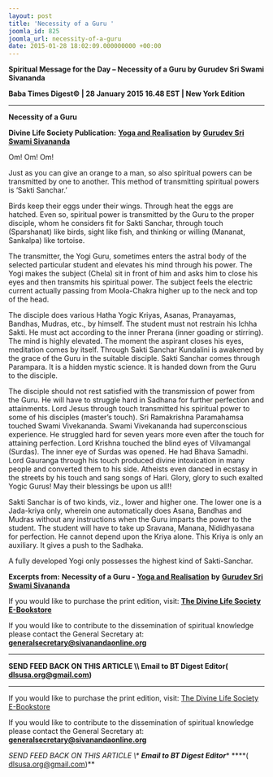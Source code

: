 ```yaml
---
layout: post
title: 'Necessity of a Guru '
joomla_id: 825
joomla_url: necessity-of-a-guru
date: 2015-01-28 18:02:09.000000000 +00:00
---
```

  

















































**Spiritual Message for the Day – Necessity of a Guru by Gurudev Sri Swami Sivananda**

**Baba Times Digest© | 28 January 2015 16.48 EST | New York Edition**

* * *  


**Necessity of a Guru**

**Divine Life Society Publication:** [**Yoga and Realisation**](http://www.dlshq.org/discourse/jul2014.htm) **by** [**Gurudev Sri Swami Sivananda**](http://www.dlshq.org/saints/siva.htm)

Om! Om! Om!

Just as you can give an orange to a man, so also spiritual powers can be transmitted by one to another. This method of transmitting spiritual powers is ‘Sakti Sanchar.’

Birds keep their eggs under their wings. Through heat the eggs are hatched. Even so, spiritual power is transmitted by the Guru to the proper disciple, whom he considers fit for Sakti Sanchar, through touch (Sparshanat) like birds, sight like fish, and thinking or willing (Mananat, Sankalpa) like tortoise.

The transmitter, the Yogi Guru, sometimes enters the astral body of the selected particular student and elevates his mind through his power. The Yogi makes the subject (Chela) sit in front of him and asks him to close his eyes and then transmits his spiritual power. The subject feels the electric current actually passing from Moola-Chakra higher up to the neck and top of the head.

The disciple does various Hatha Yogic Kriyas, Asanas, Pranayamas, Bandhas, Mudras, etc., by himself. The student must not restrain his Ichha Sakti. He must act according to the inner Prerana (inner goading or stirring). The mind is highly elevated. The moment the aspirant closes his eyes, meditation comes by itself. Through Sakti Sanchar Kundalini is awakened by the grace of the Guru in the suitable disciple. Sakti Sanchar comes through Parampara. It is a hidden mystic science. It is handed down from the Guru to the disciple.

The disciple should not rest satisfied with the transmission of power from the Guru. He will have to struggle hard in Sadhana for further perfection and attainments. Lord Jesus through touch transmitted his spiritual power to some of his disciples (master’s touch). Sri Ramakrishna Paramahamsa touched Swami Vivekananda. Swami Vivekananda had superconscious experience. He struggled hard for seven years more even after the touch for attaining perfection. Lord Krishna touched the blind eyes of Vilvamangal (Surdas). The inner eye of Surdas was opened. He had Bhava Samadhi. Lord Gauranga through his touch produced divine intoxication in many people and converted them to his side. Atheists even danced in ecstasy in the streets by his touch and sang songs of Hari. Glory, glory to such exalted Yogic Gurus! May their blessings be upon us all!!

Sakti Sanchar is of two kinds, viz., lower and higher one. The lower one is a Jada-kriya only, wherein one automatically does Asana, Bandhas and Mudras without any instructions when the Guru imparts the power to the student. The student will have to take up Sravana, Manana, Nididhyasana for perfection. He cannot depend upon the Kriya alone. This Kriya is only an auxiliary. It gives a push to the Sadhaka.

A fully developed Yogi only possesses the highest kind of Sakti-Sanchar.

**Excerpts from:**  **Necessity of a Guru -** [**Yoga and Realisation**](http://www.dlshq.org/discourse/jul2014.htm) **by** [**Gurudev Sri Swami Sivananda**](http://www.dlshq.org/saints/siva.htm)

If you would like to purchase the print edition, visit: **[The Divine Life Society E-Bookstore](http://www.dlshq.org/download/download.htm)**

If you would like to contribute to the dissemination of spiritual knowledge please contact the General Secretary at: [](mailto:%20%3Cscript%20type=%27text/javascript%27%3E%20%3C%21--%20var%20prefix%20=%20%27ma%27%20+%20%27il%27%20+%20%27to%27;%20var%20path%20=%20%27hr%27%20+%20%27ef%27%20+%20%27=%27;%20var%20addy57016%20=%20%27generalsecretary%27%20+%20%27@%27;%20addy57016%20=%20addy57016%20+%20%27sivanandaonline%27%20+%20%27.%27%20+%20%27org%27;%20document.write%28%27%3Ca%20%27%20+%20path%20+%20%27%5C%27%27%20+%20prefix%20+%20%27:%27%20+%20addy57016%20+%20%27%5C%27%3E%27%29;%20document.write%28addy57016%29;%20document.write%28%27%3C%5C/a%3E%27%29;%20//--%3E%5Cn%20%3C/script%3E%3Cscript%20type=%27text/javascript%27%3E%20%3C%21--%20document.write%28%27%3Cspan%20style=%5C%27display:%20none;%5C%27%3E%27%29;%20//--%3E%20%3C/script%3EThis%20email%20address%20is%20being%20protected%20from%20spambots.%20You%20need%20JavaScript%20enabled%20to%20view%20it.%20%3Cscript%20type=%27text/javascript%27%3E%20%3C%21--%20document.write%28%27%3C/%27%29;%20document.write%28%27span%3E%27%29;%20//--%3E%20%3C/script%3E?subject=Contribution%20to%20Dissemination%20of%20Spiritual%20Knowledge) **generalsecretary@sivanandaonline.org**

****

**SEND FEED BACK ON THIS ARTICLE \\\ Email to BT Digest Editor[](mailto:%20%3Cscript%20type=%27text/javascript%27%3E%20%3C%21--%20var%20prefix%20=%20%27ma%27%20+%20%27il%27%20+%20%27to%27;%20var%20path%20=%20%27hr%27%20+%20%27ef%27%20+%20%27=%27;%20var%20addy72654%20=%20%27dlsusa.org%27%20+%20%27@%27;%20addy72654%20=%20addy72654%20+%20%27gmail%27%20+%20%27.%27%20+%20%27com%27;%20document.write%28%27%3Ca%20%27%20+%20path%20+%20%27%5C%27%27%20+%20prefix%20+%20%27:%27%20+%20addy72654%20+%20%27%5C%27%3E%27%29;%20document.write%28addy72654%29;%20document.write%28%27%3C%5C/a%3E%27%29;%20//--%3E%5Cn%20%3C/script%3E%3Cscript%20type=%27text/javascript%27%3E%20%3C%21--%20document.write%28%27%3Cspan%20style=%5C%27display:%20none;%5C%27%3E%27%29;%20//--%3E%20%3C/script%3EThis%20email%20address%20is%20being%20protected%20from%20spambots.%20You%20need%20JavaScript%20enabled%20to%20view%20it.%20%3Cscript%20type=%27text/javascript%27%3E%20%3C%21--%20document.write%28%27%3C/%27%29;%20document.write%28%27span%3E%27%29;%20//--%3E%20%3C/script%3E?subject=DLS%20Posts)( [dlsusa.org@gmail.com](mailto:dlsusa.org@gmail.com))**



* * *



  

If you would like to purchase the print edition, visit: [The Divine Life Society E-Bookstore](http://www.dlshq.org/download/download.htm)

If you would like to contribute to the dissemination of spiritual knowledge please contact the General Secretary at: **[generalsecretary@sivanandaonline.org](mailto:generalsecretary@sivanandaonline.org)**

**SEND FEED BACK ON THIS ARTICLE \\\**  **Email to BT Digest Editor**** [](mailto:%20%3Cscript%20type=%27text/javascript%27%3E%20%3C%21--%20var%20prefix%20=%20%27ma%27%20+%20%27il%27%20+%20%27to%27;%20var%20path%20=%20%27hr%27%20+%20%27ef%27%20+%20%27=%27;%20var%20addy72654%20=%20%27dlsusa.org%27%20+%20%27@%27;%20addy72654%20=%20addy72654%20+%20%27gmail%27%20+%20%27.%27%20+%20%27com%27;%20document.write%28%27%3Ca%20%27%20+%20path%20+%20%27%5C%27%27%20+%20prefix%20+%20%27:%27%20+%20addy72654%20+%20%27%5C%27%3E%27%29;%20document.write%28addy72654%29;%20document.write%28%27%3C%5C/a%3E%27%29;%20//--%3E%5Cn%20%3C/script%3E%3Cscript%20type=%27text/javascript%27%3E%20%3C%21--%20document.write%28%27%3Cspan%20style=%5C%27display:%20none;%5C%27%3E%27%29;%20//--%3E%20%3C/script%3EThis%20email%20address%20is%20being%20protected%20from%20spambots.%20You%20need%20JavaScript%20enabled%20to%20view%20it.%20%3Cscript%20type=%27text/javascript%27%3E%20%3C%21--%20document.write%28%27%3C/%27%29;%20document.write%28%27span%3E%27%29;%20//--%3E%20%3C/script%3E?subject=DLS%20Posts)****( [dlsusa.org@gmail.com](mailto:dlsusa.org@gmail.com))**  
